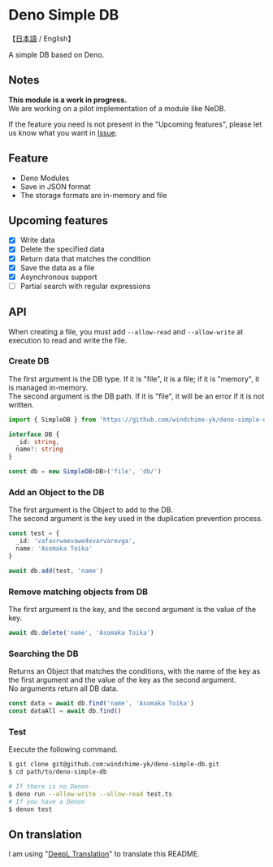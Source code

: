 # Deno Simple DB
【[日本語](./README_JP.md) / English】

A simple DB based on Deno.

## Notes
**This module is a work in progress.**  
We are working on a pilot implementation of a module like NeDB.

If the feature you need is not present in the "Upcoming features", please let us know what you want in [Issue](https://github.com/windchime-yk/deno-simple-db/issues/new).

## Feature
- Deno Modules
- Save in JSON format
- The storage formats are in-memory and file

## Upcoming features
- [x] Write data
- [x] Delete the specified data
- [x] Return data that matches the condition
- [x] Save the data as a file
- [x] Asynchronous support
- [ ] Partial search with regular expressions

## API
When creating a file, you must add `--allow-read` and `--allow-write` at execution to read and write the file.

### Create DB
The first argument is the DB type. If it is "file", it is a file; if it is "memory", it is managed in-memory.  
The second argument is the DB path. If it is "file", it will be an error if it is not written.

``` typescript
import { SimpleDB } from 'https://github.com/windchime-yk/deno-simple-db/raw/master/mod.ts'

interface DB {
  _id: string,
  name?: string
}

const db = new SimpleDB<DB>('file', 'db/')
```

### Add an Object to the DB
The first argument is the Object to add to the DB.  
The second argument is the key used in the duplication prevention process.
``` typescript
const test = {
  _id: 'vafavrwaevawe4evarvarevga',
  name: 'Asomaka Toika'
}

await db.add(test, 'name')
```

### Remove matching objects from DB
The first argument is the key, and the second argument is the value of the key.
``` typescript
await db.delete('name', 'Asomaka Toika')
```

### Searching the DB
Returns an Object that matches the conditions, with the name of the key as the first argument and the value of the key as the second argument.  
No arguments return all DB data.
``` typescript
const data = await db.find('name', 'Asomaka Toika')
const dataAll = await db.find()
```

### Test
Execute the following command.
``` bash
$ git clone git@github.com:windchime-yk/deno-simple-db.git
$ cd path/to/deno-simple-db

# If there is no Denon
$ deno run --allow-write --allow-read test.ts
# If you have a Denon
$ denon test
```

## On translation
I am using "[DeepL Translation](https://www.deepl.com/home)" to translate this README.